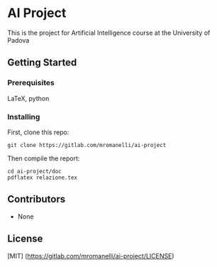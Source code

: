 # AI Project
This is the project for Artificial Intelligence course at the University of Padova

## Getting Started
### Prerequisites
LaTeX, python

### Installing
First, clone this repo:
```
git clone https://gitlab.com/mromanelli/ai-project
```
Then compile the report:
```
cd ai-project/doc
pdflatex relazione.tex
```

## Contributors
- None

## License

[MIT] (https://gitlab.com/mromanelli/ai-project/LICENSE)
